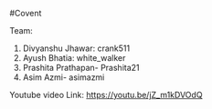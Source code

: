 #Covent


Team:


1. Divyanshu Jhawar: crank511
2. Ayush Bhatia: white_walker
3. Prashita Prathapan- Prashita21
4. Asim Azmi- asimazmi



Youtube video Link: https://youtu.be/jZ_m1kDVOdQ
